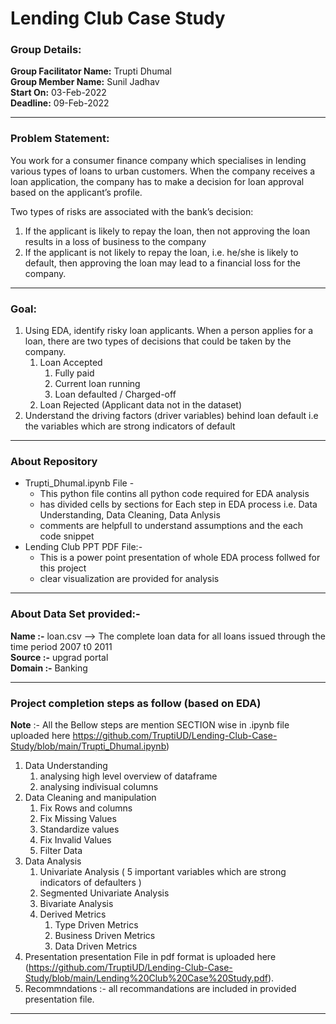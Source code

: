 # Lending Club Case Study

### Group Details:
**Group Facilitator Name:** Trupti Dhumal<br/>
**Group Member Name:** Sunil Jadhav <br/>
**Start On:** 03-Feb-2022 <br/>
**Deadline:** 09-Feb-2022 <br/>

----
### Problem Statement:
You work for a consumer finance company which specialises in lending various types of loans to urban customers. When the company receives a loan application, the company has to make a decision for loan approval based on the applicant’s profile. 

Two types of risks are associated with the bank’s decision:
1. If the applicant is likely to repay the loan, then not approving the loan results in a loss of business to the company
2. If the applicant is not likely to repay the loan, i.e. he/she is likely to default, then approving the loan may lead to a financial loss for the company.
----
### Goal:
1. Using EDA, identify risky loan applicants. 
   When a person applies for a loan, there are two types of decisions that could be taken by the company.
    1. Loan Accepted
        1. Fully paid
        2. Current loan running
        3. Loan defaulted / Charged-off
    2. Loan Rejected (Applicant data not in the dataset)
2. Understand the driving factors (driver variables) behind loan default i.e the variables which are strong indicators of default
----
### About Repository
* Trupti_Dhumal.ipynb File -
  - This python file contins all python code required for EDA analysis
  - has divided cells by sections for Each step in EDA process i.e. Data Understanding, Data Cleaning, Data Anlysis
  - comments are helpfull to understand assumptions and the each code snippet
* Lending Club PPT PDF File:- 
  - This is a power point presentation of whole EDA process follwed for this project
  - clear visualization are provided for analysis
----
### About Data Set provided:-
**Name :-** loan.csv --> The complete loan data for all loans issued through the time period 2007 t0 2011 <br/>
**Source :-** upgrad portal<br/>
**Domain :-** Banking<br/>

----
### Project completion steps as follow (based on EDA)
**Note** :- All the Bellow steps are mention SECTION wise in .ipynb file uploaded here https://github.com/TruptiUD/Lending-Club-Case-Study/blob/main/Trupti_Dhumal.ipynb)
1. Data Understanding
   1. analysing high level overview of dataframe
   2. analysing indivisual columns
3. Data Cleaning and manipulation
   1. Fix Rows and columns
   2. Fix Missing Values
   3. Standardize values
   4. Fix Invalid Values
   5. Filter Data
4. Data Analysis
   1. Univariate Analysis ( 5 important variables which are strong indicators of defaulters ) 
   2. Segmented Univariate Analysis
   3. Bivariate Analysis
   4. Derived Metrics
      1. Type Driven Metrics
      2. Business Driven Metrics
      3. Data Driven Metrics
5. Presentation 
   presentation File in pdf format is uploaded here (https://github.com/TruptiUD/Lending-Club-Case-Study/blob/main/Lending%20Club%20Case%20Study.pdf).
5. Recommndations :- all recommandations are included in provided presentation file.
----
